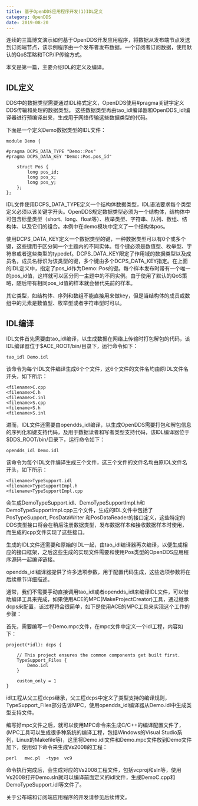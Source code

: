 ```yaml
---
title: 基于OpenDDS应用程序开发(1)IDL定义
category: OpenDDS
date: 2019-08-20
---
```


连续的三篇博文演示如何基于OpenDDS开发应用程序，将数据从发布端节点发送到订阅端节点，该示例程序由一个发布者发布数据，一个订阅者订阅数据，使用默认的QoS策略和TCP/IP传输方式。

本文是第一篇，主要介绍IDL的定义及编译。

## IDL定义

DDS中的数据类型需要通过IDL格式定义，OpenDDS使用#pragma关键字定义DDS传输和处理的数据类型。
这些数据类型再由tao_idl编译器和OpenDDS_idl编译器进行预编译出来，生成用于网络传输这些数据类型的代码。

下面是一个定义Demo数据类型的IDL文件：
```
module Demo {

#pragma DCPS_DATA_TYPE "Demo::Pos"
#pragma DCPS_DATA_KEY "Demo::Pos.pos_id"

    struct Pos {
        long pos_id;
        long pos_x;
        long pos_y;
    };
};
```
IDL文件使用DCPS_DATA_TYPE定义一个结构体数据类型，IDL语法要求每个类型定义必须以该关键字开头。OpenDDS规定数据类型必须为一个结构体，结构体中可包含标量类型（short、long、float等）、枚举类型、字符串、队列、数组、结构体、以及它们的组合。本例中在demo模块中定义了一个结构体pos。

使用DCPS_DATA_KEY定义一个数据类型的键，一种数据类型可以有0个或多个键，这些键用于区分同一个主题内的不同实体。每个键必须是数值型、枚举型、字符串或者这些类型的typedef。DCPS_DATA_KEY限定了作用域的数据类型以及成员名，成员名标识为该类型的键，多个键由多个DCPS_DATA_KEY指定。在上面的IDL定义中，指定了pos_id作为Demo::Pos的键。每个样本发布时带有一个唯一的pos_id值，这样就可以区分同一主题中的不同实例。由于使用了默认的QoS策略，随后带有相同pos_id值的样本就会替代先前的样本。

其它类型，如结构体、序列和数组不能直接用来做key，但是当结构体的成员或数组中的元素是数值型、枚举型或者字符串型时可以。

## IDL编译

IDL文件首先需要由tao_idl编译，以生成数据在网络上传输时打包解包的代码，该IDL编译器位于$ACE_ROOT/bin/目录下，运行命令如下：
```
tao_idl Demo.idl
```
该命令为每个IDL文件编译生成6个个文件，这6个文件的文件名均由原IDL文件名开头，如下所示：
```
<filename>C.cpp
<filename>C.h
<filename>C.inl
<filename>S.cpp
<filename>S.h
<filename>S.inl
```
进而，IDL文件还需要由opendds_idl编译，以生成OpenDDS需要打包和解包信息的序列化和键支持代码，及用于数据读者和写者类型支持代码，该IDL编译器位于$DDS_ROOT/bin/目录下，运行命令如下：
```
opendds_idl Demo.idl
```
该命令为每个IDL文件编译生成三个文件，这三个文件的文件名均由原IDL文件名开头，如下所示：
```
<filename>TypeSupport.idl
<filename>TypeSupportImpl.h
<filename>TypeSupportImpl.cpp
```
会生成DemoTypeSupport.idl、DemoTypeSupportImpl.h和DemoTypeSupportImpl.cpp三个文件，生成的IDL文件中包括了PosTypeSupport, PosDataWriter 和PosDataReader的接口定义，这些特定的DDS类型接口将会在稍后注册数据类型，发布数据样本和接收数据样本时使用，而生成的cpp文件实现了这些接口。

生成的IDL文件还需要和原始的IDL一起，由tao_idl编译器再次编译，以便生成相应的接口框架，之后这些生成的实现文件需要和使用Pos类型的OpenDDS应用程序源码一起编译链接。

opendds_idl编译器提供了许多选项参数，用于配置代码生成，这些选项参数将在后续章节详细描述。

通常，我们不需要手动直接调用tao_idl或者opendds_idl来编译IDL文件，可以借助编译工具来完成，如果使用ACE的MPC(MakeProjectCreator)工具，通过继承dcps来配置，该过程将会很简单，如下是使用ACE的MPC工具来实现这个工作的步骤：

首先，需要编写一个Demo.mpc文件，在mpc文件中定义一个idl工程，内容如下：
```
project(*idl): dcps {

    // This project ensures the common components get built first.
    TypeSupport_Files {
        Demo.idl
    }

    custom_only = 1
}
```
idl工程从父工程dcps继承，父工程dcps中定义了类型支持的编译规则，TypeSupport_Files部分告诉MPC，使用opendds_idl编译器从Demo.idl中生成类型支持文件。

编写好mpc文件之后，就可以使用MPC命令来生成C/C++的编译配置文件了，(MPC工具可以生成很多种系统的编译工程，包括Windows的Visual Studio系列，Linux的Makefile等)，这里将Demo.idl文件和Demo.mpc文件放到Demo文件加下，使用如下命令来生成Vs2008的工程：
```
perl   mwc.pl  -type  vc9
```
命令执行完成后，会生成对应的Vs2008工程文件，包括vcproj和sln等，使用Vs2008打开Demo.sln就可以编译前面定义的idl文件，生成DemoC.cpp和DemoTypeSupport.idl等文件了。

关于公布端和订阅端应用程序的开发请参见后续博文。